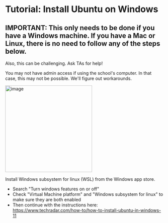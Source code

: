 # Tutorial: Install Ubuntu on Windows

## IMPORTANT: This only needs to be done if you have a Windows machine. If you have a Mac or Linux, there is no need to follow any of the steps below. 

Also, this can be challenging. Ask TAs for help!

You may not have admin access if using the school's computer. In that case, this may not be possible. We'll figure out workarounds.

<img width="276" alt="image" src="https://assets.ubuntu.com/v1/8dd99b80-ubuntu-logo14.png">

Install Windows subsystem for linux (WSL) from the Windows app store.
- Search "Turn windows features on or off"
- Check "Virtual Machine platform" and "Windows subsystem for linux" to make sure they are both enabled
- Then continue with the instructions here:
https://www.techradar.com/how-to/how-to-install-ubuntu-in-windows-11

 
